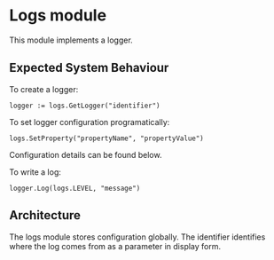 # Logs module

This module implements a logger.

## Expected System Behaviour

To create a logger:
```
logger := logs.GetLogger("identifier")
```

To set logger configuration programatically:
```
logs.SetProperty("propertyName", "propertyValue")
```
Configuration details can be found below.

To write a log:
```
logger.Log(logs.LEVEL, "message")
```

## Architecture

The logs module stores configuration globally. The identifier identifies where the log comes from as a parameter in display form.